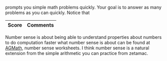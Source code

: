 prompts you simple math problems quickly. Your goal is to answer as many problems as you can quickly. Notice that


| Score | Comments |
|-------|:---------|
Number sense is about being able to understand properties about numbers to do computation faster
what number sense is about can be found at [AGMath](https://www.agmath.com/57427/index.html),
number sense worksheets. I think number sense is a natural extension from the simple arithmetic
you can practice from zetamac.
